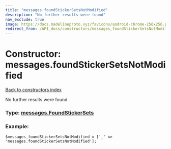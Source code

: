 ```yaml
---
title: "messages.foundStickerSetsNotModified"
description: "No further results were found"
nav_exclude: true
image: https://docs.madelineproto.xyz/favicons/android-chrome-256x256.png
redirect_from: /API_docs/constructors/messages_foundStickerSetsNotModified.html
---
```

# Constructor: messages.foundStickerSetsNotModified  
[Back to constructors index](/API_docs/constructors/index.html)



No further results were found




### Type: [messages.FoundStickerSets](/API_docs/types/messages.FoundStickerSets.html)


### Example:

```
$messages_foundStickerSetsNotModified = ['_' => 'messages.foundStickerSetsNotModified'];
```  
